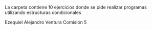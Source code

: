 
La carpeta contiene 10 ejercicios donde se pide realizar programas utilizando estructuras condicionales

Ezequiel Alejandro Ventura
Comisión 5